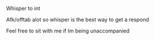 Whisper to int

Afk/offtab alot so whisper is the best way to get a respond

Feel free to sit with me if Im being unaccompanied


